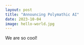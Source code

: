 ```yaml
---
layout: post
title: "Announcing Polymathic AI"
date: 2023-10-04
image: hello-world.jpg
---
```


We are so cool!